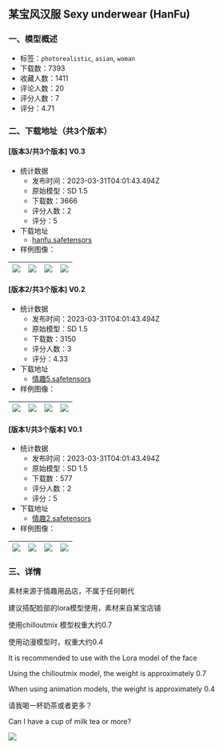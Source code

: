 ## 某宝风汉服 Sexy underwear (HanFu)
### 一、模型概述

- 标签：`photorealistic`, `asian`, `woman`
- 下载数：7393
- 收藏人数：1411
- 评论人数：20
- 评分人数：7
- 评分：4.71

### 二、下载地址（共3个版本）

#### [版本3/共3个版本] V0.3

- 统计数据
  - 发布时间：2023-03-31T04:01:43.494Z
  - 原始模型：SD 1.5
  - 下载数：3666
  - 评分人数：2
  - 评分：5
- 下载地址
  - [hanfu.safetensors](https://civitai.com/api/download/models/32308)
- 样例图像：

| <img src="https://image.civitai.com/xG1nkqKTMzGDvpLrqFT7WA/4029eed4-7e1b-4dfd-170e-eb857b28ba00/width=450/367841.jpeg" /> | <img src="https://image.civitai.com/xG1nkqKTMzGDvpLrqFT7WA/003b87dd-df6e-4ad3-9978-7f7fcb31e800/width=450/367840.jpeg" /> | <img src="https://image.civitai.com/xG1nkqKTMzGDvpLrqFT7WA/5ad211b3-af25-4620-b9a5-8f58d80d6f00/width=450/367839.jpeg" /> | <img src="https://image.civitai.com/xG1nkqKTMzGDvpLrqFT7WA/a94f4ad6-ab69-4a80-1ddd-03b80f6e0500/width=450/367838.jpeg" /> |
| ---- | ---- | ---- | ---- |

#### [版本2/共3个版本] V0.2

- 统计数据
  - 发布时间：2023-03-31T04:01:43.494Z
  - 原始模型：SD 1.5
  - 下载数：3150
  - 评分人数：3
  - 评分：4.33
- 下载地址
  - [情趣5.safetensors](https://civitai.com/api/download/models/18907)
- 样例图像：

| <img src="https://image.civitai.com/xG1nkqKTMzGDvpLrqFT7WA/2de27ce4-5acb-4f19-4972-bfeb76192b00/width=450/197173.jpeg" /> | <img src="https://image.civitai.com/xG1nkqKTMzGDvpLrqFT7WA/0fde6e1d-b236-4cda-5874-fc0604e7f700/width=450/197172.jpeg" /> | <img src="https://image.civitai.com/xG1nkqKTMzGDvpLrqFT7WA/95ddd69d-815a-48f4-67eb-4d5d7447a800/width=450/197171.jpeg" /> | <img src="https://image.civitai.com/xG1nkqKTMzGDvpLrqFT7WA/d8c97567-ac55-45ba-c56e-0f01931aa800/width=450/197170.jpeg" /> |
| ---- | ---- | ---- | ---- |

#### [版本1/共3个版本] V0.1

- 统计数据
  - 发布时间：2023-03-31T04:01:43.494Z
  - 原始模型：SD 1.5
  - 下载数：577
  - 评分人数：2
  - 评分：5
- 下载地址
  - [情趣2.safetensors](https://civitai.com/api/download/models/18844)
- 样例图像：

| <img src="https://image.civitai.com/xG1nkqKTMzGDvpLrqFT7WA/7a3ec5de-e199-4995-7155-c26d27264800/width=450/196287.jpeg" /> | <img src="https://image.civitai.com/xG1nkqKTMzGDvpLrqFT7WA/60e41279-bc68-4440-a0f6-612e6a320300/width=450/196305.jpeg" /> | <img src="https://image.civitai.com/xG1nkqKTMzGDvpLrqFT7WA/e0450ad4-56b3-46a9-b887-e28a8ca7df00/width=450/196304.jpeg" /> | <img src="https://image.civitai.com/xG1nkqKTMzGDvpLrqFT7WA/bcf3a814-caca-41fe-72c5-ded4ffc2e100/width=450/196303.jpeg" /> |
| ---- | ---- | ---- | ---- |


### 三、详情
<p>素材来源于情趣用品店，不属于任何朝代</p><p>建议搭配脸部的lora模型使用，素材来自某宝店铺</p><p>使用chilloutmix 模型权重大约0.7</p><p>使用动漫模型时，权重大约0.4</p><p>It is recommended to use with the Lora model of the face</p><p>Using the chilloutmix model, the weight is approximately 0.7</p><p>When using animation models, the weight is approximately 0.4</p><p>请我喝一杯奶茶或者更多？</p><p>Can I have a cup of milk tea or more?</p><img src="https://imagecache.civitai.com/xG1nkqKTMzGDvpLrqFT7WA/3be3e868-12c0-4676-f0f7-d3285f98a700/width=525/3be3e868-12c0-4676-f0f7-d3285f98a700" />